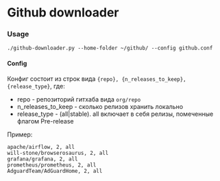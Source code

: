 # Github downloader

### Usage

```
./github-downloader.py --home-folder ~/github/ --config github.conf
```

#### Config

Конфиг состоит из строк вида `{repo}, {n_releases_to_keep}, {release_type}`, где:
* repo - репозиторий гитхаба вида `org/repo`
* n_releases_to_keep - сколько релизов хранить локально
* release_type - (all|stable). all включает в себя релизы, помеченные флагом Pre-release

Пример:

```
apache/airflow, 2, all
will-stone/browserosaurus, 2, all
grafana/grafana, 2, all
prometheus/prometheus, 2, all
AdguardTeam/AdGuardHome, 2, all
```